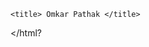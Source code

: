 <!DOCTYPE html>
<html>
  <head>
    <meta charset="utf-8">
    
    <title> Omkar Pathak </title>

</html?
